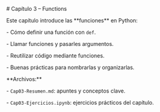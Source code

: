 \# Capítulo 3 – Functions



Este capítulo introduce las \*\*funciones\*\* en Python:

\- Cómo definir una función con `def`.

\- Llamar funciones y pasarles argumentos.

\- Reutilizar código mediante funciones.

\- Buenas prácticas para nombrarlas y organizarlas.



\*\*Archivos:\*\*

\- `Cap03-Resumen.md`: apuntes y conceptos clave.

\- `Cap03-Ejercicios.ipynb`: ejercicios prácticos del capítulo.

